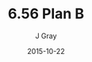 ---
title: '6.56 Plan B'
alt: 'Mysteries of the Arcana'
date: '2015-10-22'
author: 'J Gray'
artist: 'Keira'
chapter: '6 Void in the Road'
filler: false
---